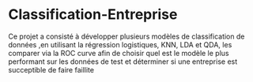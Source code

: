 # Classification-Entreprise
Ce projet a consisté à développer plusieurs modèles de classification de données ,en utilisant la régression logistiques, KNN, LDA et QDA, les comparer via la ROC curve afin de choisir quel est le modèle le plus performant sur les données de test et déterminer si une entreprise est succeptible de faire faillite

